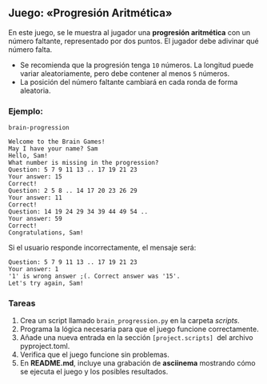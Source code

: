 ## Juego: «Progresión Aritmética» 

En este juego, se le muestra al jugador una **progresión aritmética** con un número faltante, representado por dos puntos. El jugador debe adivinar qué número falta.

- Se recomienda que la progresión tenga `10` números. La longitud puede variar aleatoriamente, pero debe contener al menos `5` números.
- La posición del número faltante cambiará en cada ronda de forma aleatoria.

### Ejemplo:


```
brain-progression

Welcome to the Brain Games!
May I have your name? Sam
Hello, Sam!
What number is missing in the progression?
Question: 5 7 9 11 13 .. 17 19 21 23
Your answer: 15
Correct!
Question: 2 5 8 .. 14 17 20 23 26 29
Your answer: 11
Correct!
Question: 14 19 24 29 34 39 44 49 54 ..
Your answer: 59
Correct!
Congratulations, Sam!
```

Si el usuario responde incorrectamente, el mensaje será:


```
Question: 5 7 9 11 13 .. 17 19 21 23
Your answer: 1
'1' is wrong answer ;(. Correct answer was '15'.
Let's try again, Sam!
```

### Tareas

1. Crea un script llamado `brain_progression.py` en la carpeta _scripts_.
1. Programa la lógica necesaria para que el juego funcione correctamente.
1. Añade una nueva entrada en la sección `[project.scripts] `del archivo pyproject.toml.
1. Verifica que el juego funcione sin problemas.
1. En **README.md**, incluye una grabación de **asciinema** mostrando cómo se ejecuta el juego y los posibles resultados.
